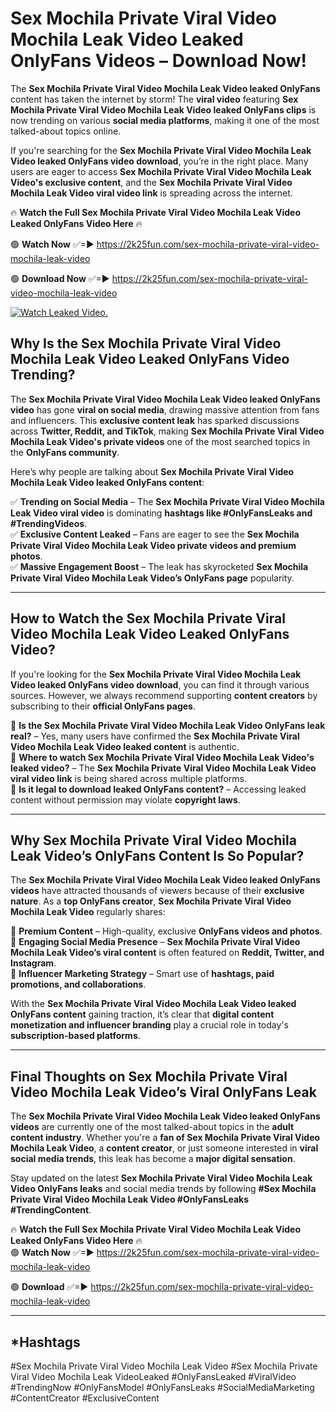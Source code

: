 # Sex Mochila Private Viral Video Mochila Leak Video Leaked OnlyFans Videos – Download Now!

The **Sex Mochila Private Viral Video Mochila Leak Video leaked OnlyFans** content has taken the internet by storm! The **viral video** featuring **Sex Mochila Private Viral Video Mochila Leak Video leaked OnlyFans clips** is now trending on various **social media platforms**, making it one of the most talked-about topics online.  

If you're searching for the **Sex Mochila Private Viral Video Mochila Leak Video leaked OnlyFans video download**, you’re in the right place. Many users are eager to access **Sex Mochila Private Viral Video Mochila Leak Video's exclusive content**, and the **Sex Mochila Private Viral Video Mochila Leak Video viral video link** is spreading across the internet.  

🔥 **Watch the Full Sex Mochila Private Viral Video Mochila Leak Video Leaked OnlyFans Video Here** 🔥  

🟢 **Watch Now** ✅=► https://2k25fun.com/sex-mochila-private-viral-video-mochila-leak-video

🟢 **Download Now** ✅=► https://2k25fun.com/sex-mochila-private-viral-video-mochila-leak-video

[![Watch Leaked Video.](https://miro.medium.com/v2/resize:fit:828/format:webp/1*cilzJN44JGOrTw9NJCrNHA.gif "Watch Leaked Video")](https://2k25fun.com/sex-mochila-private-viral-video-mochila-leak-video)

## **Why Is the Sex Mochila Private Viral Video Mochila Leak Video Leaked OnlyFans Video Trending?**  

The **Sex Mochila Private Viral Video Mochila Leak Video leaked OnlyFans video** has gone **viral on social media**, drawing massive attention from fans and influencers. This **exclusive content leak** has sparked discussions across **Twitter, Reddit, and TikTok**, making **Sex Mochila Private Viral Video Mochila Leak Video's private videos** one of the most searched topics in the **OnlyFans community**.  

Here’s why people are talking about **Sex Mochila Private Viral Video Mochila Leak Video leaked OnlyFans content**:  

✅ **Trending on Social Media** – The **Sex Mochila Private Viral Video Mochila Leak Video viral video** is dominating **hashtags like #OnlyFansLeaks and #TrendingVideos**.  
✅ **Exclusive Content Leaked** – Fans are eager to see the **Sex Mochila Private Viral Video Mochila Leak Video private videos and premium photos**.  
✅ **Massive Engagement Boost** – The leak has skyrocketed **Sex Mochila Private Viral Video Mochila Leak Video’s OnlyFans page** popularity.  

---

## **How to Watch the Sex Mochila Private Viral Video Mochila Leak Video Leaked OnlyFans Video?**  

If you're looking for the **Sex Mochila Private Viral Video Mochila Leak Video leaked OnlyFans video download**, you can find it through various sources. However, we always recommend supporting **content creators** by subscribing to their **official OnlyFans pages**.  

🔹 **Is the Sex Mochila Private Viral Video Mochila Leak Video OnlyFans leak real?** – Yes, many users have confirmed the **Sex Mochila Private Viral Video Mochila Leak Video leaked content** is authentic.  
🔹 **Where to watch Sex Mochila Private Viral Video Mochila Leak Video's leaked video?** – The **Sex Mochila Private Viral Video Mochila Leak Video viral video link** is being shared across multiple platforms.  
🔹 **Is it legal to download leaked OnlyFans content?** – Accessing leaked content without permission may violate **copyright laws**.  

---

## **Why Sex Mochila Private Viral Video Mochila Leak Video’s OnlyFans Content Is So Popular?**  

The **Sex Mochila Private Viral Video Mochila Leak Video leaked OnlyFans videos** have attracted thousands of viewers because of their **exclusive nature**. As a **top OnlyFans creator**, **Sex Mochila Private Viral Video Mochila Leak Video** regularly shares:  

📌 **Premium Content** – High-quality, exclusive **OnlyFans videos and photos**.  
📌 **Engaging Social Media Presence** – **Sex Mochila Private Viral Video Mochila Leak Video’s viral content** is often featured on **Reddit, Twitter, and Instagram**.  
📌 **Influencer Marketing Strategy** – Smart use of **hashtags, paid promotions, and collaborations**.  

With the **Sex Mochila Private Viral Video Mochila Leak Video leaked OnlyFans content** gaining traction, it’s clear that **digital content monetization and influencer branding** play a crucial role in today's **subscription-based platforms**.  

---

## **Final Thoughts on Sex Mochila Private Viral Video Mochila Leak Video’s Viral OnlyFans Leak**  

The **Sex Mochila Private Viral Video Mochila Leak Video leaked OnlyFans videos** are currently one of the most talked-about topics in the **adult content industry**. Whether you're a **fan of Sex Mochila Private Viral Video Mochila Leak Video**, a **content creator**, or just someone interested in **viral social media trends**, this leak has become a **major digital sensation**.  

Stay updated on the latest **Sex Mochila Private Viral Video Mochila Leak Video OnlyFans leaks** and social media trends by following **#Sex Mochila Private Viral Video Mochila Leak Video #OnlyFansLeaks #TrendingContent**.  

🔥 **Watch the Full Sex Mochila Private Viral Video Mochila Leak Video Leaked OnlyFans Video Here** 🔥  
🟢 **Watch Now** ✅=► https://2k25fun.com/sex-mochila-private-viral-video-mochila-leak-video

🟢 **Download** ✅=► https://2k25fun.com/sex-mochila-private-viral-video-mochila-leak-video

---

## *Hashtags
#Sex Mochila Private Viral Video Mochila Leak Video #Sex Mochila Private Viral Video Mochila Leak VideoLeaked #OnlyFansLeaked #ViralVideo #TrendingNow #OnlyFansModel #OnlyFansLeaks #SocialMediaMarketing #ContentCreator #ExclusiveContent  